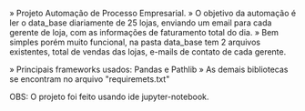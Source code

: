 » Projeto Automação de Processo Empresarial.
» O objetivo da automação é ler o data_base diariamente de 25 lojas, enviando um email para cada gerente de loja, com as informações de faturamento total do dia.
» Bem simples porém muito funcional, na pasta data_base tem 2 arquivos existentes, total de vendas das lojas, e-mails de contato de cada gerente.

» Principais frameworks usados: Pandas e Pathlib
» As demais bibliotecas se encontram no arquivo "requiremets.txt"

OBS: O projeto foi feito usando ide jupyter-notebook.
